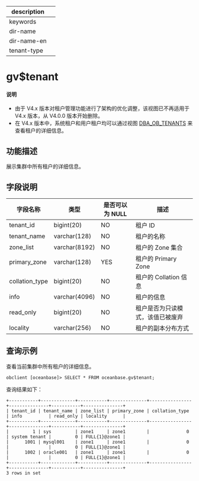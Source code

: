 |description||
|---|---|
|keywords||
|dir-name||
|dir-name-en||
|tenant-type||

# gv$tenant

<main id="notice" type='explain'>
<h4>说明</h4>
<ul>
<li>由于 V4.x 版本对租户管理功能进行了架构的优化调整，该视图已不再适用于 V4.x 版本，从 V4.0.0 版本开始删除。</li>
<li>在 V4.x 版本中，系统租户和用户租户均可以通过视图 <a href="../200.dictionary-view-of-sys-tenant/22200.o-dba_ob_tenants-of-sys-tenant.md">DBA_OB_TENANTS</a> 来查看租户的详细信息。</li></ul>
</main>

## 功能描述

展示集群中所有租户的详细信息。

## 字段说明 

|    **字段名称**    |    **类型**     | **是否可以为 NULL** |      **描述**      |
|----------------|---------------|----------------|------------------|
| tenant_id      | bigint(20)    | NO             | 租户 ID            |
| tenant_name    | varchar(128)  | NO             | 租户的名称            |
| zone_list      | varchar(8192) | NO             | 租户的 Zone 集合      |
| primary_zone   | varchar(128)  | YES            | 租户的 Primary Zone |
| collation_type | bigint(20)    | NO             | 租户的 Collation 信息 |
| info           | varchar(4096) | NO             | 租户的信息            |
| read_only      | bigint(20)    | NO             | 租户是否为只读模式，该值已被废弃 |
| locality       | varchar(256)  | NO             | 租户的副本分布方式        |

## 查询示例

查看当前集群中所有租户的详细信息。

```shell
obclient [oceanbase]> SELECT * FROM oceanbase.gv$tenant;
```

查询结果如下：

```shell
+-----------+-------------+-----------+--------------+----------------+---------------+-----------+---------------+
| tenant_id | tenant_name | zone_list | primary_zone | collation_type | info          | read_only | locality      |
+-----------+-------------+-----------+--------------+----------------+---------------+-----------+---------------+
|         1 | sys         | zone1     | zone1        |              0 | system tenant |         0 | FULL{1}@zone1 |
|      1001 | mysql001    | zone1     | zone1        |              0 |               |         0 | FULL{1}@zone1 |
|      1002 | oracle001   | zone1     | zone1        |              0 |               |         0 | FULL{1}@zone1 |
+-----------+-------------+-----------+--------------+----------------+---------------+-----------+---------------+
3 rows in set
```
